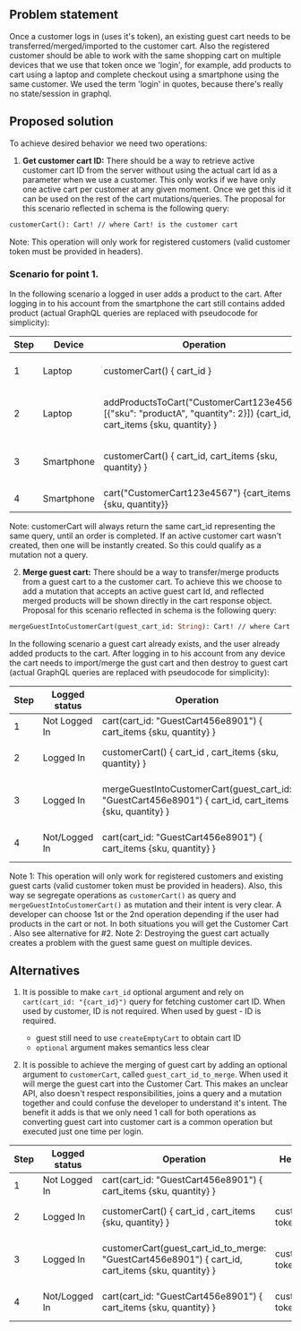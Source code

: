  ## Problem statement   

Once a customer logs in (uses it's token), an existing guest cart needs to be transferred/merged/imported to the customer cart.
Also the registered customer should be able to work with the same shopping cart on multiple devices that we use that token once we 'login', for example, add products to cart using a laptop and complete checkout using a smartphone using the same customer.
We used the term 'login' in quotes, because there's really no state/session in graphql.

 ## Proposed solution

To achieve desired behavior we need two operations: 

 1. **Get customer cart ID:** There should be a way to retrieve active customer cart ID from the server without using the actual cart Id as a parameter when we use a customer. This only works if we have only one active cart per customer at any given moment.
 Once we get this id it can be used on the rest of the cart mutations/queries. The proposal for this scenario reflected in schema is the following query:
```graphql
customerCart(): Cart! // where Cart! is the customer cart
```
Note: This operation will only work for registered customers (valid customer token must be provided in headers).

### Scenario for point 1.
 
 In the following scenario a logged in user adds a product to the cart. After logging in to his account from the smartphone the cart still contains added product (actual GraphQL queries are replaced with pseudocode for simplicity): 
 
| Step | Device     | Operation                                                                        | Headers        | Response                                          |
|------|------------|----------------------------------------------------------------------------------|----------------|---------------------------------------------------|
| 1    | Laptop     | customerCart() { cart_id }                                                         | customer-token | { cart_id: "CustomerCart123e4567" }               |
| 2    | Laptop     | addProductsToCart("CustomerCart123e4567", [{"sku": "productA", "quantity": 2}]) {cart_id, cart_items {sku, quantity} }    | customer-token | { cart_id: "CustomerCart123e4567", cart_items: [{"sku": "productA", "quantity": 2]}|
| 3    | Smartphone | customerCart() { cart_id, cart_items {sku, quantity} }                                                         | customer-token | { cart_id: "CustomerCart123e4567", cart_items: [{"sku": "productA", "quantity": 2] }|
| 4    | Smartphone | cart("CustomerCart123e4567") {cart_items {sku, quantity}}                        | customer-token | {cart_items: [{"sku": "productA", "quantity": 2]} |

Note: customerCart will always return the same cart_id representing the same query, until an order is completed. If an active customer cart wasn't created, then one will be instantly created. So this could qualify as a mutation not a query.


 2. **Merge guest cart:** There should be a way to transfer/merge products from a guest cart to a the customer cart. To achieve this we choose to add a mutation that accepts an active guest cart Id, and reflected merged products will be shown directly in the cart response object.
 Proposal for this scenario reflected in schema is the following query:
```graphql
mergeGuestIntoCustomerCart(guest_cart_id: String): Cart! // where Cart! is the customer cart
```

In the following scenario a guest cart already exists, and the user already added products to the cart. After logging in to his account from any device the cart needs to import/merge the gust cart and then destroy to guest cart (actual GraphQL queries are replaced with pseudocode for simplicity): 


| Step | Logged status| Operation                                                                        | Headers        | Response                                          |
|------|--------------|----------------------------------------------------------------------------------|----------------|---------------------------------------------------|
| 1    | Not Logged In| cart(cart_id: "GuestCart456e8901") { cart_items {sku, quantity} }                                                         |  | { cart_items: [{"sku": "productA", "quantity": 2] }    |
| 2    | Logged In    | customerCart() { cart_id , cart_items {sku, quantity} }                                                         | customer-token | { cart_id: "CustomerCart123e4567", cart_items:[] }               |
| 3    | Logged In    | mergeGuestIntoCustomerCart(guest_cart_id: "GuestCart456e8901") { cart_id, cart_items {sku, quantity} }                                                         | customer-token | { cart_id: "CustomerCart123e4567", cart_items: [{"sku": "productA", "quantity": 2] }|
| 4    | Not/Logged In| cart(cart_id: "GuestCart456e8901") { cart_items {sku, quantity} }                         | customer-token | {"errors": [{"message": "Could not find a cart with ID"}]} |

Note 1: This operation will only work for registered customers and existing guest carts (valid customer token must be provided in headers). Also, this way se segregate operations as `customerCart()` as query and `mergeGuestIntoCustomerCart()` as mutation and their intent is very clear. A developer can choose 1st or the 2nd operation depending if the user had products in the cart or not. In both situations you will get the Customer Cart . Also see alternative for #2.
Note 2: Destroying the guest cart actually creates a problem with the guest same guest on multiple devices.

 ## Alternatives
 
 1. It is possible to make `cart_id` optional argument and rely on `cart(cart_id: "{cart_id}")` query for fetching customer cart ID. When used by customer, ID is not required. When used by guest - ID is required.
    - guest still need to use `createEmptyCart` to obtain cart ID
    - `optional` argument makes semantics less clear
    
 2. It is possible to achieve the merging of guest cart by adding an optional argument to `customerCart`, called `guest_cart_id_to_merge`. When used it will merge the guest cart into the Customer Cart. This makes an unclear API, also doesn't respect responsibilities, joins a query and a mutation together and could confuse the developer to understand it's intent. The benefit it adds is that we only need 1 call for both operations as converting guest cart into customer cart is a common operation but executed just one time per login.
 
 | Step | Logged status| Operation                                                                        | Headers        | Response                                          |
 |------|--------------|----------------------------------------------------------------------------------|----------------|---------------------------------------------------|
 | 1    | Not Logged In| cart(cart_id: "GuestCart456e8901") { cart_items {sku, quantity} }                                                         |  | { cart_items: [{"sku": "productA", "quantity": 2] }    |
 | 2    | Logged In    | customerCart() { cart_id , cart_items {sku, quantity} }                                                         | customer-token | { cart_id: "CustomerCart123e4567", cart_items:[] }               |
 | 3    | Logged In    | customerCart(guest_cart_id_to_merge: "GuestCart456e8901") { cart_id, cart_items {sku, quantity} }                     | customer-token | { cart_id: "CustomerCart123e4567", cart_items: [{"sku": "productA", "quantity": 2] }|
 | 4    | Not/Logged In| cart(cart_id: "GuestCart456e8901") { cart_items {sku, quantity} }                         | customer-token | {"errors": [{"message": "Could not find a cart with ID"}]} |
